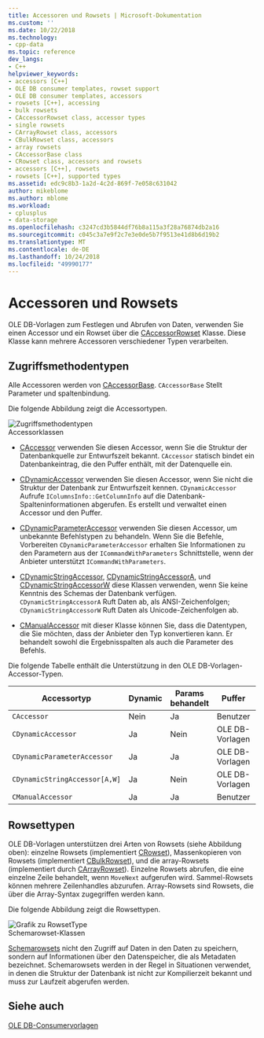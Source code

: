 ```yaml
---
title: Accessoren und Rowsets | Microsoft-Dokumentation
ms.custom: ''
ms.date: 10/22/2018
ms.technology:
- cpp-data
ms.topic: reference
dev_langs:
- C++
helpviewer_keywords:
- accessors [C++]
- OLE DB consumer templates, rowset support
- OLE DB consumer templates, accessors
- rowsets [C++], accessing
- bulk rowsets
- CAccessorRowset class, accessor types
- single rowsets
- CArrayRowset class, accessors
- CBulkRowset class, accessors
- array rowsets
- CAccessorBase class
- CRowset class, accessors and rowsets
- accessors [C++], rowsets
- rowsets [C++], supported types
ms.assetid: edc9c8b3-1a2d-4c2d-869f-7e058c631042
author: mikeblome
ms.author: mblome
ms.workload:
- cplusplus
- data-storage
ms.openlocfilehash: c3247cd3b5844df76b8a115a3f28a76874db2a16
ms.sourcegitcommit: c045c3a7e9f2c7e3e0de5b7f9513e41d8b6d19b2
ms.translationtype: MT
ms.contentlocale: de-DE
ms.lasthandoff: 10/24/2018
ms.locfileid: "49990177"
---
```

# <a name="accessors-and-rowsets"></a>Accessoren und Rowsets

OLE DB-Vorlagen zum Festlegen und Abrufen von Daten, verwenden Sie einen Accessor und ein Rowset über die [CAccessorRowset](../../data/oledb/caccessorrowset-class.md) Klasse. Diese Klasse kann mehrere Accessoren verschiedener Typen verarbeiten.  
  
## <a name="accessor-types"></a>Zugriffsmethodentypen  

Alle Accessoren werden von [CAccessorBase](../../data/oledb/caccessorbase-class.md). `CAccessorBase` Stellt Parameter und spaltenbindung.  
  
Die folgende Abbildung zeigt die Accessortypen.  
  
![Zugriffsmethodentypen](../../data/oledb/media/vcaccessortypes.gif "Vcaccessortypes")  
Accessorklassen  
  
- [CAccessor](../../data/oledb/caccessor-class.md) verwenden Sie diesen Accessor, wenn Sie die Struktur der Datenbankquelle zur Entwurfszeit bekannt. `CAccessor` statisch bindet ein Datenbankeintrag, die den Puffer enthält, mit der Datenquelle ein.  
  
- [CDynamicAccessor](../../data/oledb/cdynamicaccessor-class.md) verwenden Sie diesen Accessor, wenn Sie nicht die Struktur der Datenbank zur Entwurfszeit kennen. `CDynamicAccessor` Aufrufe `IColumnsInfo::GetColumnInfo` auf die Datenbank-Spalteninformationen abgerufen. Es erstellt und verwaltet einen Accessor und den Puffer.  
  
- [CDynamicParameterAccessor](../../data/oledb/cdynamicparameteraccessor-class.md) verwenden Sie diesen Accessor, um unbekannte Befehlstypen zu behandeln. Wenn Sie die Befehle, Vorbereiten `CDynamicParameterAccessor` erhalten Sie Informationen zu den Parametern aus der `ICommandWithParameters` Schnittstelle, wenn der Anbieter unterstützt `ICommandWithParameters`.  
  
- [CDynamicStringAccessor](../../data/oledb/cdynamicstringaccessor-class.md), [CDynamicStringAccessorA](../../data/oledb/cdynamicstringaccessora-class.md), und [CDynamicStringAccessorW](../../data/oledb/cdynamicstringaccessorw-class.md) diese Klassen verwenden, wenn Sie keine Kenntnis des Schemas der Datenbank verfügen. `CDynamicStringAccessorA` Ruft Daten ab, als ANSI-Zeichenfolgen; `CDynamicStringAccessorW` Ruft Daten als Unicode-Zeichenfolgen ab.  
  
- [CManualAccessor](../../data/oledb/cmanualaccessor-class.md) mit dieser Klasse können Sie, dass die Datentypen, die Sie möchten, dass der Anbieter den Typ konvertieren kann. Er behandelt sowohl die Ergebnisspalten als auch die Parameter des Befehls.  
  
Die folgende Tabelle enthält die Unterstützung in den OLE DB-Vorlagen-Accessor-Typen.  
  
|Accessortyp|Dynamic|Params behandelt|Puffer|Mehrere Zugriffsmethoden|  
|-------------------|-------------|--------------------|------------|------------------------|  
|`CAccessor`|Nein|Ja|Benutzer|Ja|  
|`CDynamicAccessor`|Ja|Nein|OLE DB-Vorlagen|Nein|  
|`CDynamicParameterAccessor`|Ja|Ja|OLE DB-Vorlagen|Nein|  
|`CDynamicStringAccessor[A,W]`|Ja|Nein|OLE DB-Vorlagen|Nein|  
|`CManualAccessor`|Ja|Ja|Benutzer|Ja|  
  
## <a name="rowset-types"></a>Rowsettypen  

OLE DB-Vorlagen unterstützen drei Arten von Rowsets (siehe Abbildung oben): einzelne Rowsets (implementiert [CRowset](../../data/oledb/crowset-class.md)), Massenkopieren von Rowsets (implementiert [CBulkRowset](../../data/oledb/cbulkrowset-class.md)), und die array-Rowsets (implementiert durch [CArrayRowset](../../data/oledb/carrayrowset-class.md)). Einzelne Rowsets abrufen, die eine einzelne Zeile behandelt, wenn `MoveNext` aufgerufen wird. Sammel-Rowsets können mehrere Zeilenhandles abzurufen. Array-Rowsets sind Rowsets, die über die Array-Syntax zugegriffen werden kann.  
  
Die folgende Abbildung zeigt die Rowsettypen.  
  
![Grafik zu RowsetType](../../data/oledb/media/vcrowsettypes.gif "Vcrowsettypes")  
Schemarowset-Klassen  
  
[Schemarowsets](../../data/oledb/obtaining-metadata-with-schema-rowsets.md) nicht den Zugriff auf Daten in den Daten zu speichern, sondern auf Informationen über den Datenspeicher, die als Metadaten bezeichnet. Schemarowsets werden in der Regel in Situationen verwendet, in denen die Struktur der Datenbank ist nicht zur Kompilierzeit bekannt und muss zur Laufzeit abgerufen werden.  
  
## <a name="see-also"></a>Siehe auch  

[OLE DB-Consumervorlagen](../../data/oledb/ole-db-consumer-templates-cpp.md)